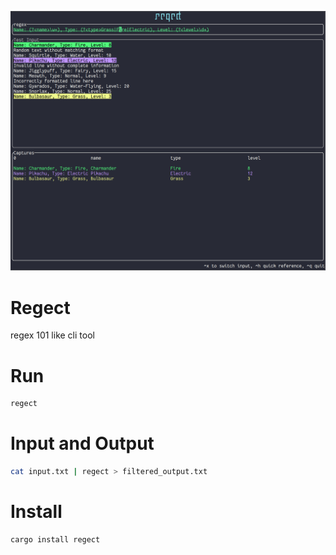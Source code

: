 ![Example](./example.png)

# Regect

regex 101 like cli tool

# Run

```bash
regect
```

# Input and Output

```bash
cat input.txt | regect > filtered_output.txt
```

# Install

```bash
cargo install regect
```
